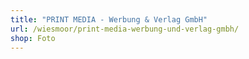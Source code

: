 ```yaml
---
title: "PRINT MEDIA - Werbung & Verlag GmbH"
url: /wiesmoor/print-media-werbung-und-verlag-gmbh/
shop: Foto
---
```

